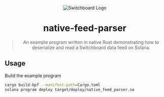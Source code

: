 <div align="center">

![Switchboard Logo](https://github.com/switchboard-xyz/sbv2-core/raw/main/website/static/img/icons/switchboard/avatar.png)

# native-feed-parser

> An example program written in native Rust demonstrating how to deserialize and
> read a Switchboard data feed on Solana.

</div>

## Usage

Build the example program

```bash
cargo build-bpf --manifest-path=Cargo.toml
solana program deploy target/deploy/native_feed_parser.so
```
